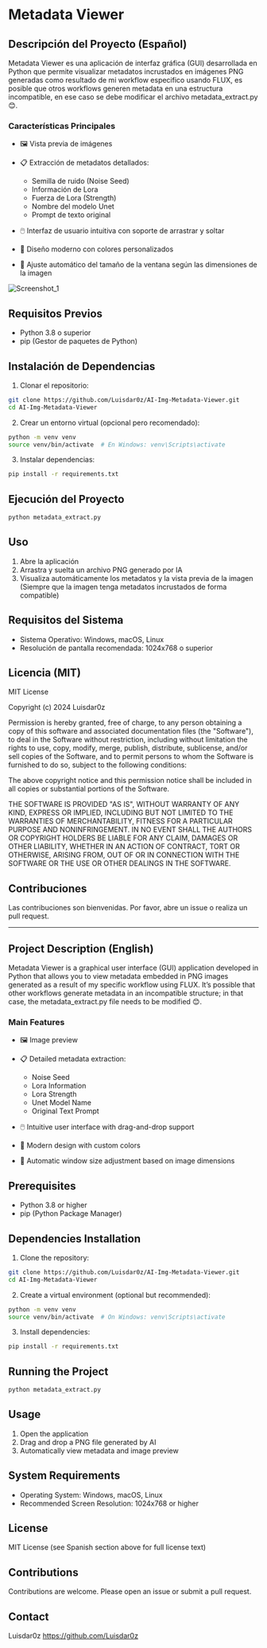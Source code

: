 # Metadata Viewer

## Descripción del Proyecto (Español)

Metadata Viewer es una aplicación de interfaz gráfica (GUI) desarrollada en Python que permite visualizar metadatos incrustados en imágenes PNG generadas como resultado de mi workflow especifico usando FLUX, es posible que otros workflows generen metadata en una estructura incompatible, en ese caso se debe modificar el archivo metadata_extract.py 😊.

### Características Principales

- 🖼️ Vista previa de imágenes
- 📋 Extracción de metadatos detallados:
  - Semilla de ruido (Noise Seed)
  - Información de Lora
  - Fuerza de Lora (Strength)
  - Nombre del modelo Unet
  - Prompt de texto original

- 🖱️ Interfaz de usuario intuitiva con soporte de arrastrar y soltar
- 🎨 Diseño moderno con colores personalizados
- 📏 Ajuste automático del tamaño de la ventana según las dimensiones de la imagen

![Screenshot_1](https://github.com/user-attachments/assets/cd3a59bd-f165-4900-838a-52cd3e12ee67)


## Requisitos Previos

- Python 3.8 o superior
- pip (Gestor de paquetes de Python)

## Instalación de Dependencias

1. Clonar el repositorio:
```bash
git clone https://github.com/Luisdar0z/AI-Img-Metadata-Viewer.git
cd AI-Img-Metadata-Viewer
```

2. Crear un entorno virtual (opcional pero recomendado):
```bash
python -m venv venv
source venv/bin/activate  # En Windows: venv\Scripts\activate
```

3. Instalar dependencias:
```bash
pip install -r requirements.txt
```

## Ejecución del Proyecto

```bash
python metadata_extract.py
```

## Uso

1. Abre la aplicación
2. Arrastra y suelta un archivo PNG generado por IA
3. Visualiza automáticamente los metadatos y la vista previa de la imagen (Siempre que la imagen tenga metadatos incrustados de forma compatible)

## Requisitos del Sistema

- Sistema Operativo: Windows, macOS, Linux
- Resolución de pantalla recomendada: 1024x768 o superior

## Licencia (MIT)

MIT License

Copyright (c) 2024 Luisdar0z

Permission is hereby granted, free of charge, to any person obtaining a copy
of this software and associated documentation files (the "Software"), to deal
in the Software without restriction, including without limitation the rights
to use, copy, modify, merge, publish, distribute, sublicense, and/or sell
copies of the Software, and to permit persons to whom the Software is
furnished to do so, subject to the following conditions:

The above copyright notice and this permission notice shall be included in all
copies or substantial portions of the Software.

THE SOFTWARE IS PROVIDED "AS IS", WITHOUT WARRANTY OF ANY KIND, EXPRESS OR
IMPLIED, INCLUDING BUT NOT LIMITED TO THE WARRANTIES OF MERCHANTABILITY,
FITNESS FOR A PARTICULAR PURPOSE AND NONINFRINGEMENT. IN NO EVENT SHALL THE
AUTHORS OR COPYRIGHT HOLDERS BE LIABLE FOR ANY CLAIM, DAMAGES OR OTHER
LIABILITY, WHETHER IN AN ACTION OF CONTRACT, TORT OR OTHERWISE, ARISING FROM,
OUT OF OR IN CONNECTION WITH THE SOFTWARE OR THE USE OR OTHER DEALINGS IN THE
SOFTWARE.

## Contribuciones

Las contribuciones son bienvenidas. Por favor, abre un issue o realiza un pull request.

---

## Project Description (English)

Metadata Viewer is a graphical user interface (GUI) application developed in Python that allows you to view metadata embedded in PNG images generated as a result of my specific workflow using FLUX. It’s possible that other workflows generate metadata in an incompatible structure; in that case, the metadata_extract.py file needs to be modified 😊.

### Main Features

- 🖼️ Image preview
- 📋 Detailed metadata extraction:
  - Noise Seed
  - Lora Information
  - Lora Strength
  - Unet Model Name
  - Original Text Prompt

- 🖱️ Intuitive user interface with drag-and-drop support
- 🎨 Modern design with custom colors
- 📏 Automatic window size adjustment based on image dimensions

## Prerequisites

- Python 3.8 or higher
- pip (Python Package Manager)

## Dependencies Installation

1. Clone the repository:
```bash
git clone https://github.com/Luisdar0z/AI-Img-Metadata-Viewer.git
cd AI-Img-Metadata-Viewer
```

2. Create a virtual environment (optional but recommended):
```bash
python -m venv venv
source venv/bin/activate  # On Windows: venv\Scripts\activate
```

3. Install dependencies:
```bash
pip install -r requirements.txt
```

## Running the Project

```bash
python metadata_extract.py
```

## Usage

1. Open the application
2. Drag and drop a PNG file generated by AI
3. Automatically view metadata and image preview

## System Requirements

- Operating System: Windows, macOS, Linux
- Recommended Screen Resolution: 1024x768 or higher

## License

MIT License (see Spanish section above for full license text)

## Contributions

Contributions are welcome. Please open an issue or submit a pull request.

## Contact

Luisdar0z
https://github.com/Luisdar0z
